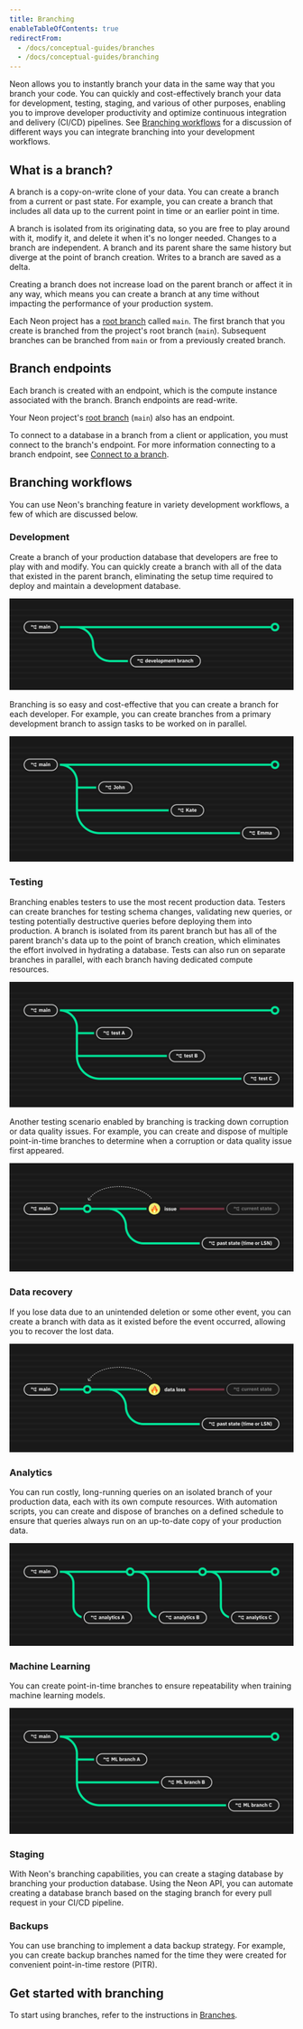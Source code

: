 ```yaml
---
title: Branching
enableTableOfContents: true
redirectFrom:
  - /docs/conceptual-guides/branches
  - /docs/conceptual-guides/branching
---
```


<a id="branches-coming-soon/"></a>

Neon allows you to instantly branch your data in the same way that you branch your code. You can quickly and cost-effectively branch your data for development, testing, staging, and various of other purposes, enabling you to improve developer productivity and optimize continuous integration and delivery (CI/CD) pipelines. See [Branching workflows](#branching-workflows) for a discussion of different ways you can integrate branching into your development workflows.

## What is a branch?

A branch is a copy-on-write clone of your data. You can create a branch from a current or past state. For example, you can create a branch that includes all data up to the current point in time or an earlier point in time.

A branch is isolated from its originating data, so you are free to play around with it, modify it, and delete it when it's no longer needed. Changes to a branch are independent. A branch and its parent share the same history but diverge at the point of branch creation. Writes to a branch are saved as a delta.

Creating a branch does not increase load on the parent branch or affect it in any way, which means you can create a branch at any time without impacting the performance of your production system.

Each Neon project has a [root branch](../../reference/glossary#root-branch) called `main`. The first branch that you create is branched from the project's root branch (`main`). Subsequent branches can be branched from `main` or from a previously created branch.

## Branch endpoints

Each branch is created with an endpoint, which is the compute instance associated with the branch. Branch endpoints are read-write.

Your Neon project's [root branch](../../reference/glossary#root-branch) (`main`) also has an endpoint.

To connect to a database in a branch from a client or application, you must connect to the branch's endpoint. For more information connecting to a branch endpoint, see [Connect to a branch](../../manage/branches/#connect-to-a-branch).

## Branching workflows

You can use Neon's branching feature in variety development workflows, a few of which are discussed below.

### Development

Create a branch of your production database that developers are free to play with and modify. You can quickly create a branch with all of the data that existed in the parent branch, eliminating the setup time required to deploy and maintain a development database. 

![development environment branch](./images/branching_dev_env.png)

Branching is so easy and cost-effective that you can create a branch for each developer. For example, you can create branches from a primary development branch to assign tasks to be worked on in parallel.

![branch for each developer](./images/branching_each_dev.png)

### Testing

Branching enables testers to use the most recent production data. Testers can create branches for testing schema changes, validating new queries, or testing potentially destructive queries before deploying them into production. A branch is isolated from its parent branch but has all of the parent branch's data up to the point of branch creation, which eliminates the effort involved in hydrating a database. Tests can also run on separate branches in parallel, with each branch having dedicated compute resources.

![test environment branches](./images/branching_test.png)

Another testing scenario enabled by branching is tracking down corruption or data quality issues. For example, you can create and dispose of multiple point-in-time branches to determine when a corruption or data quality issue first appeared.

![data quality issue branch](./images/branching_issue.png)

### Data recovery

If you lose data due to an unintended deletion or some other event, you can create a branch with data as it existed before the event occurred, allowing you to recover the lost data.

![data recovery branch](./images/branching_data_loss.png)

### Analytics

You can run costly, long-running queries on an isolated branch of your production data, each with its own compute resources. With automation scripts, you can create and dispose of branches on a defined schedule to ensure that queries always run on an up-to-date copy of your production data.

![analytics branches](./images/branching_analytics.png)

### Machine Learning

You can create point-in-time branches to ensure repeatability when training machine learning models.

![ML branches](./images/branching_ml.png)

### Staging

With Neon's branching capabilities, you can create a staging database by branching your production database. Using the Neon API, you can automate creating a database branch based on the staging branch for every pull request in your CI/CD pipeline.

### Backups

You can use branching to implement a data backup strategy. For example, you can create backup branches named for the time they were created for convenient point-in-time restore (PITR).

## Get started with branching

To start using branches, refer to the instructions in [Branches](../../get-started-with-neon/get-started-branching).
